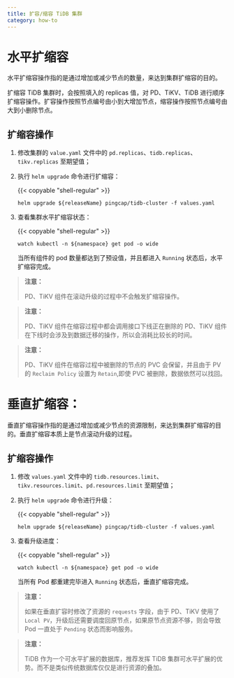 ```yaml
---
title: 扩容/缩容 TiDB 集群
category: how-to
---
```


 # 水平扩缩容

 水平扩缩容操作指的是通过增加或减少节点的数量，来达到集群扩缩容的目的。

 扩缩容 TiDB 集群时，会按照填入的 replicas 值，对 PD、TiKV、TiDB 进行顺序扩缩容操作。扩容操作按照节点编号由小到大增加节点，缩容操作按照节点编号由大到小删除节点。

 ## 扩缩容操作

1. 修改集群的 `value.yaml` 文件中的 `pd.replicas`、`tidb.replicas`、`tikv.replicas` 至期望值；
2. 执行 `helm upgrade` 命令进行扩缩容：

     {{< copyable "shell-regular" >}}

     ```shell
    helm upgrade ${releaseName} pingcap/tidb-cluster -f values.yaml
    ```

3. 查看集群水平扩缩容状态：

     {{< copyable "shell-regular" >}}

     ```shell
    watch kubectl -n ${namespace} get pod -o wide
    ```

	当所有组件的 pod 数量都达到了预设值，并且都进入  `Running` 状态后，水平扩缩容完成。

 > **注意：**
> 
> PD、TiKV 组件在滚动升级的过程中不会触发扩缩容操作。

 > **注意：**
> 
> PD、TiKV 组件在缩容过程中都会调用接口下线正在删除的 PD、TiKV 组件在下线时会涉及到数据迁移的操作，所以会消耗比较长的时间。

 > **注意：**
> 
> PD、TiKV 组件在缩容过程中被删除的节点的 PVC 会保留，并且由于 PV 的 `Reclaim Policy` 设置为 `Retain`,即使 PVC 被删除，数据依然可以找回。

 # 垂直扩缩容：

 垂直扩缩容操作指的是通过增加或减少节点的资源限制，来达到集群扩缩容的目的。垂直扩缩容本质上是节点滚动升级的过程。

 ## 扩缩容操作

1. 修改 `values.yaml` 文件中的 `tidb.resources.limit`、`tikv.resources.limit`、`pd.resources.limit` 至期望值；
2. 执行 `helm upgrade` 命令进行升级：

     {{< copyable "shell-regular" >}}

     ```shell
    helm upgrade ${releaseName} pingcap/tidb-cluster -f values.yaml
    ```

3. 查看升级进度：

     {{< copyable "shell-regular" >}}

     ```shell
    watch kubectl -n ${namespace} get pod -o wide
    ```

     当所有 Pod 都重建完毕进入 `Running` 状态后，垂直扩缩容完成。

 > **注意：**
> 
> 如果在垂直扩容时修改了资源的 `requests` 字段，由于 PD、TiKV 使用了 `Local PV`，升级后还需要调度回原节点，如果原节点资源不够，则会导致 Pod 一直处于 `Pending` 状态而影响服务。

> **注意：**
> 
> TiDB 作为一个可水平扩展的数据库，推荐发挥 TiDB 集群可水平扩展的优势。而不是类似传统数据库仅仅是进行资源的叠加。
